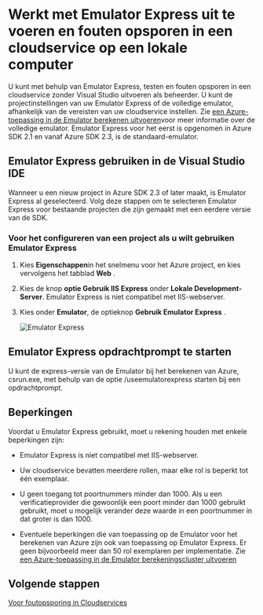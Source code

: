 <properties
   pageTitle="Werkt met Emulator Express uit te voeren en fouten opsporen in een cloudservice op een lokale computer | Microsoft Azure"
   description="Werkt met Emulator Express uit te voeren en fouten opsporen in een cloudservice op een lokale computer"
   services="visual-studio-online"
   documentationCenter="n/a"
   authors="TomArcher"
   manager="douge"
   editor="" />
<tags
   ms.service="visual-studio-online"
   ms.devlang="multiple"
   ms.topic="article"
   ms.tgt_pltfrm="multiple"
   ms.workload="na"
   ms.date="08/15/2016"
   ms.author="tarcher" />


# <a name="using-emulator-express-to-run-and-debug-a-cloud-service-on-a-local-machine"></a>Werkt met Emulator Express uit te voeren en fouten opsporen in een cloudservice op een lokale computer

U kunt met behulp van Emulator Express, testen en fouten opsporen in een cloudservice zonder Visual Studio uitvoeren als beheerder. U kunt de projectinstellingen van uw Emulator Express of de volledige emulator, afhankelijk van de vereisten van uw cloudservice instellen. Zie [een Azure-toepassing in de Emulator berekenen uitvoeren](./storage/storage-use-emulator.md)voor meer informatie over de volledige emulator. Emulator Express voor het eerst is opgenomen in Azure SDK 2.1 en vanaf Azure SDK 2.3, is de standaard-emulator.

## <a name="using-emulator-express-in-the-visual-studio-ide"></a>Emulator Express gebruiken in de Visual Studio IDE

Wanneer u een nieuw project in Azure SDK 2.3 of later maakt, is Emulator Express al geselecteerd. Volg deze stappen om te selecteren Emulator Express voor bestaande projecten die zijn gemaakt met een eerdere versie van de SDK.

### <a name="to-configure-a-project-to-use-emulator-express"></a>Voor het configureren van een project als u wilt gebruiken Emulator Express

1. Kies **Eigenschappen**in het snelmenu voor het Azure project, en kies vervolgens het tabblad **Web** .

1. Kies de knop **optie Gebruik IIS Express** onder **Lokale Development-Server**. Emulator Express is niet compatibel met IIS-webserver.

1. Kies onder **Emulator**, de optieknop **Gebruik Emulator Express** .

    ![Emulator Express](./media/vs-azure-tools-emulator-express-debug-run/IC673363.gif)

## <a name="launching-emulator-express-at-a-command-prompt"></a>Emulator Express opdrachtprompt te starten

U kunt de express-versie van de Emulator bij het berekenen van Azure, csrun.exe, met behulp van de optie /useemulatorexpress starten bij een opdrachtprompt.

## <a name="limitations"></a>Beperkingen

Voordat u Emulator Express gebruikt, moet u rekening houden met enkele beperkingen zijn:

- Emulator Express is niet compatibel met IIS-webserver.

- Uw cloudservice bevatten meerdere rollen, maar elke rol is beperkt tot één exemplaar.

- U geen toegang tot poortnummers minder dan 1000. Als u een verificatieprovider die gewoonlijk een poort minder dan 1000 gebruikt gebruikt, moet u mogelijk verander deze waarde in een poortnummer in dat groter is dan 1000.

- Eventuele beperkingen die van toepassing op de Emulator voor het berekenen van Azure zijn ook van toepassing op Emulator Express. Er geen bijvoorbeeld meer dan 50 rol exemplaren per implementatie. Zie [een Azure-toepassing in de Emulator berekeningscluster uitvoeren](http://go.microsoft.com/fwlink/p/?LinkId=623050)

## <a name="next-steps"></a>Volgende stappen

[Voor foutopsporing in Cloudservices](https://msdn.microsoft.com/library/azure/ee405479.aspx)
